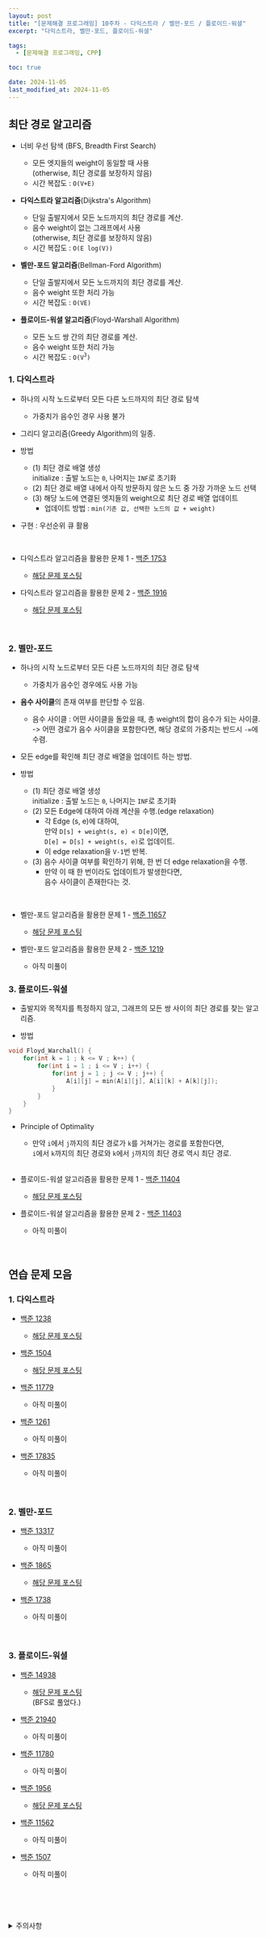 ```yaml
---
layout: post
title: "[문제해결 프로그래밍] 10주차 - 다익스트라 / 벨만-포드 / 플로이드-워셜"
excerpt: "다익스트라, 벨만-포드, 플로이드-워셜"

tags:
  - [문제해결 프로그래밍, CPP]

toc: true

date: 2024-11-05
last_modified_at: 2024-11-05
---
```

## 최단 경로 알고리즘
- 너비 우선 탐색 (BFS, Breadth First Search)
  - 모든 엣지들의 weight이 동일할 때 사용  
  (otherwise, 최단 경로를 보장하지 않음)  
  - 시간 복잡도 : `O(V+E)`

- **다익스트라 알고리즘**(Dijkstra's Algorithm)
  - 단일 출발지에서 모든 노드까지의 최단 경로를 계산.
  - 음수 weight이 없는 그래프에서 사용  
  (otherwise, 최단 경로를 보장하지 않음)  
  - 시간 복잡도 : `O(E log(V))`

- **벨만-포드 알고리즘**(Bellman-Ford Algorithm)
  - 단일 출발지에서 모든 노드까지의 최단 경로를 계산.  
  - 음수 weight 또한 처리 가능
  - 시간 복잡도 : `O(VE)`

- **플로이드-워셜 알고리즘**(Floyd-Warshall Algorithm)
  - 모든 노드 쌍 간의 최단 경로를 계산.
  - 음수 weight 또한 처리 가능
  - 시간 복잡도 : `O(V`<sup>`3`</sup>`)`

### 1. 다익스트라
- 하나의 시작 노드로부터 모든 다른 노드까지의 최단 경로 탐색  
  - 가중치가 음수인 경우 사용 불가

- 그리디 알고리즘(Greedy Algorithm)의 일종.

- 방법
  - (1) 최단 경로 배열 생성  
  initialize : 출발 노드는 `0`, 나머지는 `INF`로 초기화  
  - (2) 최단 경로 배열 내에서 아직 방문하지 않은 노드 중 가장 가까운 노드 선택  
  - (3) 해당 노드에 연결된 엣지들의 weight으로 최단 경로 배열 업데이트  
    - 업데이트 방법 : `min(기존 값, 선택한 노드의 값 + weight)`  

- 구현 : 우선순위 큐 활용  

<br>

- 다익스트라 알고리즘을 활용한 문제 1 - [백준 1753][def]  

  - [해당 문제 포스팅][def22]

- 다익스트라 알고리즘을 활용한 문제 2 - [백준 1916][def2]

  - [해당 문제 포스팅][def23]

<br>

### 2. 벨만-포드
- 하나의 시작 노드로부터 모든 다른 노드까지의 최단 경로 탐색  
  - 가중치가 음수인 경우에도 사용 가능

- **음수 사이클**의 존재 여부를 판단할 수 있음.
  - 음수 사이클 : 어떤 사이클을 돌았을 때, 총 weight의 합이 음수가 되는 사이클.  
  -> 어떤 경로가 음수 사이클을 포함한다면, 해당 경로의 가중치는 반드시 `-∞`에 수렴.  

- 모든 edge를 확인해 최단 경로 배열을 업데이트 하는 방법.  

- 방법  
  - (1) 최단 경로 배열 생성  
  initialize : 출발 노드는 `0`, 나머지는 `INF`로 초기화  
  - (2) 모든 Edge에 대하여 아래 계산을 수행.(edge relaxation)  
    - 각 Edge (s, e)에 대하여,  
    만약 `D[s] + weight(s, e) < D[e]`이면,  
    `D[e] = D[s] + weight(s, e)`로 업데이트.  
    - 이 edge relaxation을 `V-1`번 반복.  
  - (3) 음수 사이클 여부를 확인하기 위해, 한 번 더 edge relaxation을 수행.  
    - 만약 이 때 한 번이라도 업데이트가 발생한다면,  
    음수 사이클이 존재한다는 것.  

<br>  

- 벨만-포드 알고리즘을 활용한 문제 1 - [백준 11657][def3]

  - [해당 문제 포스팅][def23]

- 벨만-포드 알고리즘을 활용한 문제 2 - [백준 1219][def4]

  - 아직 미풀이

### 3. 플로이드-워셜
- 출발지와 목적지를 특정하지 않고, 그래프의 모든 쌍 사이의 최단 경로를 찾는 알고리즘.  

- 방법  

```c++
void Floyd_Warchall() {
    for(int k = 1 ; k <= V ; k++) {
        for(int i = 1 ; i <= V ; i++) {
            for(int j = 1 ; j <= V ; j++) {
                A[i][j] = min(A[i][j], A[i][k] + A[k][j]);
            }
        }
    }
}
```

- Principle of Optimality  
  - 만약 `i`에서 `j`까지의 최단 경로가 `k`를 거쳐가는 경로를 포함한다면,  
  `i`에서 `k`까지의 최단 경로와 `k`에서 `j`까지의 최단 경로 역시 최단 경로.  

  <br>

- 플로이드-워셜 알고리즘을 활용한 문제 1 - [백준 11404][def5]

  - [해당 문제 포스팅][def24]

- 플로이드-워셜 알고리즘을 활용한 문제 2 - [백준 11403][def6]

  - 아직 미풀이

<br>

## 연습 문제 모음
### 1. 다익스트라
- [백준 1238][def7]  

  - [해당 문제 포스팅][def25]

- [백준 1504][def8]  

  - [해당 문제 포스팅][def26]

- [백준 11779][def9]  

  - 아직 미풀이

- [백준 1261][def10]  

  - 아직 미풀이

- [백준 17835][def11]  

  - 아직 미풀이

<br>

### 2. 벨만-포드
- [백준 13317][def12]  

  - 아직 미풀이

- [백준 1865][def13]  

  - [해당 문제 포스팅][def27]

- [백준 1738][def14]  

  - 아직 미풀이

<br>

### 3. 플로이드-워셜
- [백준 14938][def16]  

  - [해당 문제 포스팅][def15]  
  (BFS로 풀었다.)

- [백준 21940][def17]  

  - 아직 미풀이

- [백준 11780][def18]  

  - 아직 미풀이

- [백준 1956][def19]  

  - [해당 문제 포스팅][def28]

- [백준 11562][def20]  

  - 아직 미풀이

- [백준 1507][def21]  

  - 아직 미풀이

<br>
<br>
<br>
<br>
<details>
<summary>주의사항</summary>
<div markdown="1">

이 포스팅은 강원대학교 이다영 교수님의 문제해결 프로그래밍 수업을 들으며 내용을 정리 한 것입니다.  
수업 내용에 대한 저작권은 교수님께 있으니,  
다른 곳으로의 무분별한 내용 복사를 자제해 주세요.

</div>
</details>

[def]: https://www.acmicpc.net/problem/1753
[def2]: https://www.acmicpc.net/problem/1916
[def3]: https://www.acmicpc.net/problem/11657
[def4]: https://www.acmicpc.net/problem/1219
[def5]: https://www.acmicpc.net/problem/11404
[def6]: https://www.acmicpc.net/problem/11403
[def7]: https://www.acmicpc.net/problem/1238
[def8]: https://www.acmicpc.net/problem/1504
[def9]: https://www.acmicpc.net/problem/11779
[def10]: https://www.acmicpc.net/problem/1261
[def11]: https://www.acmicpc.net/problem/17835
[def12]: https://www.acmicpc.net/problem/13317
[def13]: https://www.acmicpc.net/problem/1865
[def14]: https://www.acmicpc.net/problem/1738
[def15]: https://orbit3230.github.io/2024/07/03/Daily_Backjoon/
[def16]: https://www.acmicpc.net/problem/14938
[def17]: https://www.acmicpc.net/problem/21940
[def18]: https://www.acmicpc.net/problem/11780
[def19]: https://www.acmicpc.net/problem/1956
[def20]: https://www.acmicpc.net/problem/11562
[def21]: https://www.acmicpc.net/problem/1507
[def22]: https://orbit3230.github.io/2024/11/05/Daily_Backjoon/
[def23]: https://orbit3230.github.io/2024/11/06/Daily_Backjoon/
[def24]: https://orbit3230.github.io/2024/11/09/Daily_Backjoon/
[def25]: https://orbit3230.github.io/2024/11/07/Daily_Backjoon/
[def26]: https://orbit3230.github.io/2024/11/11/Daily_Backjoon/
[def27]: https://orbit3230.github.io/2024/11/12/Daily_Backjoon/
[def28]: https://orbit3230.github.io/2024/11/10/Daily_Backjoon/